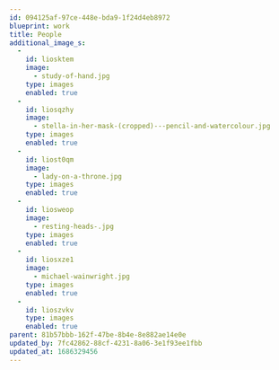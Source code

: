 ```yaml
---
id: 094125af-97ce-448e-bda9-1f24d4eb8972
blueprint: work
title: People
additional_image_s:
  -
    id: liosktem
    image:
      - study-of-hand.jpg
    type: images
    enabled: true
  -
    id: liosqzhy
    image:
      - stella-in-her-mask-(cropped)---pencil-and-watercolour.jpg
    type: images
    enabled: true
  -
    id: liost0qm
    image:
      - lady-on-a-throne.jpg
    type: images
    enabled: true
  -
    id: liosweop
    image:
      - resting-heads-.jpg
    type: images
    enabled: true
  -
    id: liosxze1
    image:
      - michael-wainwright.jpg
    type: images
    enabled: true
  -
    id: lioszvkv
    type: images
    enabled: true
parent: 81b57bbb-162f-47be-8b4e-8e882ae14e0e
updated_by: 7fc42862-88cf-4231-8a06-3e1f93ee1fbb
updated_at: 1686329456
---
```

